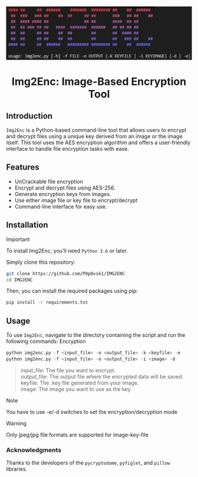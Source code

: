 ![Banner](https://raw.githubusercontent.com/P0p0vsk1/IMG2ENC/main/banner.jpg)

# <center>Img2Enc: Image-Based Encryption Tool</center>

## Introduction
`Img2Enc` is a Python-based command-line tool that allows users to encrypt and decrypt files using a unique key derived from an image or the image itself. This tool uses the AES encryption algorithm and offers a user-friendly interface to handle file encryption tasks with ease.

## Features
- UnCrackable file encryption
- Encrypt and decrypt files using AES-256.
- Generate encryption keys from images.
- Use either image file or key file to encrypt/decrypt
- Command-line interface for easy use.

## Installation
> [!IMPORTANT]
> To install Img2Enc, you'll need `Python 3.6` or later.

Simply clone this repository:
```bash
git clone https://github.com/P0p0vsk1/IMG2ENC
cd IMG2ENC
```

Then, you can install the required packages using pip:
```bash
pip install -r requirements.txt
```

## Usage
To use `Img2Enc`, navigate to the directory containing the script and run the following commands:
Encryption

```python
python img2enc.py -f <input_file> -o <output_file> -k <keyfile> -e
python img2enc.py -f <input_file> -o <output_file> -i <image> -d
```
> input_file: The file you want to encrypt.<br>
> output_file: The output file where the encrypted data will be saved.<br>
> keyfile: The .key file generated from your image.<br>
> image: The image you want to use as the key<br>

> [!NOTE]
> You have to use -e/-d switches to set the encryption/decryption mode


> [!WARNING]
> Only jpeg/jpg file formats are supported for image-key-file

### Acknowledgments
Thanks to the developers of the `pycryptodome`, `pyfiglet`, and `pillow` libraries.
